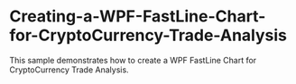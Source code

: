 # Creating-a-WPF-FastLine-Chart-for-CryptoCurrency-Trade-Analysis
This sample demonstrates how to create a WPF FastLine Chart for CryptoCurrency Trade Analysis.
